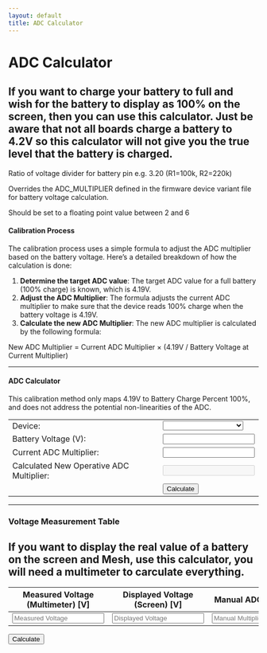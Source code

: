 ```yaml
---
layout: default
title: ADC Calculator
---
```


# ADC Calculator

## If you want to charge your battery to full and wish for the battery to display as 100% on the screen, then you can use this calculator. Just be aware that not all boards charge a battery to 4.2V so this calculator will not give you the true level that the battery is charged. 

Ratio of voltage divider for battery pin e.g. 3.20 (R1=100k, R2=220k)

Overrides the ADC_MULTIPLIER defined in the firmware device variant file for battery voltage calculation.

Should be set to a floating point value between 2 and 6

#### Calibration Process

The calibration process uses a simple formula to adjust the ADC multiplier based on the battery voltage. Here’s a detailed breakdown of how the calculation is done:

1. **Determine the target ADC value**: The target ADC value for a full battery (100% charge) is known, which is 4.19V.
2. **Adjust the ADC Multiplier**: The formula adjusts the current ADC multiplier to make sure that the device reads 100% charge when the battery voltage is 4.19V.
3. **Calculate the new ADC Multiplier**: The new ADC multiplier is calculated by the following formula:

New ADC Multiplier = Current ADC Multiplier × (4.19V / Battery Voltage at Current Multiplier)

---

#### ADC Calculator

<div>
  <Admonition type="info">
    <p>This calibration method only maps 4.19V to Battery Charge Percent 100%, and does not address the potential non-linearities of the ADC.</p>
  </Admonition>
  <table>
    <tr>
      <td>Device:</td>
      <td>
        <select id="deviceSelect" onchange="updateAdcMultiplier()">
          <option value="" data-multiplier="Choose"></option>          
          <option value="chatter2" data-multiplier="5.0">chatter2</option>
          <option value="diy" data-multiplier="1.85">diy</option>
          <option value="esp32-s3-pico" data-multiplier="3.1">esp32-s3-pico</option>
          <option value="heltec_v1/v2" data-multiplier="3.2">heltec_v1/v2</option>
          <option value="heltec_v3" data-multiplier="5.1205">heltec_v3</option>
          <option value="heltec_wsl_v3" data-multiplier="5.1205">heltec_wsl_v3</option>
          <option value="heltec_wireless_paper" data-multiplier="2.0">heltec_wireless_paper</option>
          <option value="heltec_wireless_tracker" data-multiplier="4.9">heltec_wireless_tracker</option>
          <option value="lora_isp4520" data-multiplier="1.436">lora_isp4520</option>
          <option value="m5stack_coreink" data-multiplier="5.0">m5stack_coreink</option>
          <option value="nano-g1-explorer" data-multiplier="2.0">nano-g1-explorer</option>
          <option value="nano-g2-ultra" data-multiplier="2.0">nano-g2-ultra</option>
          <option value="picomputer-s3" data-multiplier="3.1">picomputer-s3</option>
          <option value="rak4631" data-multiplier="1.73">rak4631</option>
          <option value="rpipico" data-multiplier="3.1">rpipico</option>
          <option value="rpipicow" data-multiplier="3.1">rpipicow</option>
          <option value="station-g1" data-multiplier="6.45">station-g1</option>
          <option value="station-g2" data-multiplier="4.0">station-g1</option>
          <option value="tlora_v2_1_16" data-multiplier="2.0">tlora_v2_1_16</option>
          <option value="tlora_v2_1_18" data-multiplier="2.11">tlora_v2_1_18</option>
          <option value="tlora_t3s3_v1" data-multiplier="2.11">tlora_t3s3_v1</option>
          <option value="t-deck" data-multiplier="2.11">t-deck</option>
          <option value="t-echo" data-multiplier="2">t-echo</option>
        </select>
      </td>
    </tr>
    <tr>
      <td>Battery Voltage (V):</td>
      <td><input type="text" id="batteryVoltage" value="" /></td>
    </tr>
    <tr>
      <td>Current ADC Multiplier:</td>
      <td><input type="text" id="operativeAdcMultiplier" value="" /></td>
    </tr>
    <tr>
      <td>Calculated New Operative ADC Multiplier:</td>
      <td><input type="text" id="newOperativeAdcMultiplier" value="" disabled="disabled" /></td>
    </tr>
    <tr>
      <td></td>
      <td>
        <button class="button button--outline button--lg cta--button" onclick="calculateNewMultiplier()">Calculate</button>
      </td>
    </tr>
  </table>
</div>

---

### Voltage Measurement Table

## If you want to display the real value of a battery on the screen and Mesh, use this calculator, you will need a multimeter to carculate everything. 

<div>
  <table id="measurementTable">
    <thead>
      <tr>
        <th>Measured Voltage (Multimeter) [V]</th>
        <th>Displayed Voltage (Screen) [V]</th>
        <th>Manual ADC Multiplier</th>
        <th>Adjusted ADC Multiplier</th>
      </tr>
    </thead>
    <tbody>
      <tr>
        <td><input type="text" class="measuredVoltage" placeholder="Measured Voltage"></td>
        <td><input type="text" class="displayedVoltage" placeholder="Displayed Voltage"></td>
        <td><input type="text" class="manualMultiplier" placeholder="Manual Multiplier"></td>
        <td><input type="text" class="adjustedMultiplier" placeholder="Adjusted Multiplier" disabled></td>
      </tr>
    </tbody>
  </table>
  <button class="button button--outline button--lg cta--button" onclick="calculateTableMultipliers()">Calculate</button>
</div>

<script>
  // Updates the ADC Multiplier based on the selected device
  function updateAdcMultiplier() {
    var select = document.getElementById('deviceSelect');
    var multiplier = select.options[select.selectedIndex].getAttribute('data-multiplier');
    document.getElementById('operativeAdcMultiplier').value = multiplier;
  }

  // Calculates the new ADC Multiplier for the ADC Calculator
  function calculateNewMultiplier() {
    var batteryVoltage = parseFloat(document.getElementById('batteryVoltage').value);
    var currentAdcMultiplier = parseFloat(document.getElementById('operativeAdcMultiplier').value);

    if (isNaN(batteryVoltage) || batteryVoltage <= 0 || isNaN(currentAdcMultiplier)) {
      alert("Please enter valid numbers.");
      return;
    }

    var targetVoltage = 4.19;
    var newAdcMultiplier = currentAdcMultiplier * (targetVoltage / batteryVoltage);

    document.getElementById('newOperativeAdcMultiplier').value = newAdcMultiplier.toFixed(3);
  }

  // Calculates Adjusted ADC Multipliers for the Voltage Measurement Table
  function calculateTableMultipliers() {
    var rows = document.querySelectorAll('#measurementTable tbody tr');

    rows.forEach(row => {
      var measuredVoltage = parseFloat(row.querySelector('.measuredVoltage').value);
      var displayedVoltage = parseFloat(row.querySelector('.displayedVoltage').value);
      var manualMultiplier = parseFloat(row.querySelector('.manualMultiplier').value);

      if (isNaN(measuredVoltage) || measuredVoltage <= 0 || isNaN(displayedVoltage) || displayedVoltage <= 0 || isNaN(manualMultiplier) || manualMultiplier <= 0) {
        row.querySelector('.adjustedMultiplier').value = '';
        return;
      }

      var adjustedMultiplier = manualMultiplier * (measuredVoltage / displayedVoltage);
      row.querySelector('.adjustedMultiplier').value = adjustedMultiplier.toFixed(3);
    });
  }
</script>
